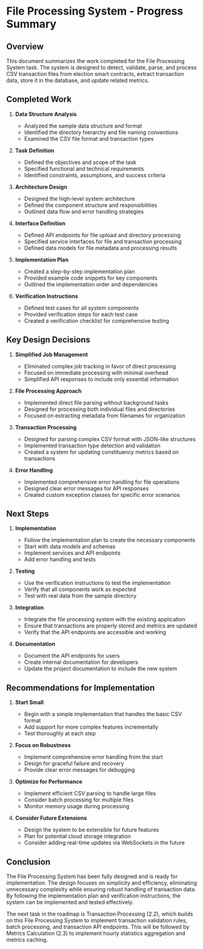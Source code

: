 # File Processing System - Progress Summary

## Overview

This document summarizes the work completed for the File Processing System task. The system is designed to detect, validate, parse, and process CSV transaction files from election smart contracts, extract transaction data, store it in the database, and update related metrics.

## Completed Work

1. **Data Structure Analysis**
   - Analyzed the sample data structure and format
   - Identified the directory hierarchy and file naming conventions
   - Examined the CSV file format and transaction types

2. **Task Definition**
   - Defined the objectives and scope of the task
   - Specified functional and technical requirements
   - Identified constraints, assumptions, and success criteria

3. **Architecture Design**
   - Designed the high-level system architecture
   - Defined the component structure and responsibilities
   - Outlined data flow and error handling strategies

4. **Interface Definition**
   - Defined API endpoints for file upload and directory processing
   - Specified service interfaces for file and transaction processing
   - Defined data models for file metadata and processing results

5. **Implementation Plan**
   - Created a step-by-step implementation plan
   - Provided example code snippets for key components
   - Outlined the implementation order and dependencies

6. **Verification Instructions**
   - Defined test cases for all system components
   - Provided verification steps for each test case
   - Created a verification checklist for comprehensive testing

## Key Design Decisions

1. **Simplified Job Management**
   - Eliminated complex job tracking in favor of direct processing
   - Focused on immediate processing with minimal overhead
   - Simplified API responses to include only essential information

2. **File Processing Approach**
   - Implemented direct file parsing without background tasks
   - Designed for processing both individual files and directories
   - Focused on extracting metadata from filenames for organization

3. **Transaction Processing**
   - Designed for parsing complex CSV format with JSON-like structures
   - Implemented transaction type detection and validation
   - Created a system for updating constituency metrics based on transactions

4. **Error Handling**
   - Implemented comprehensive error handling for file operations
   - Designed clear error messages for API responses
   - Created custom exception classes for specific error scenarios

## Next Steps

1. **Implementation**
   - Follow the implementation plan to create the necessary components
   - Start with data models and schemas
   - Implement services and API endpoints
   - Add error handling and tests

2. **Testing**
   - Use the verification instructions to test the implementation
   - Verify that all components work as expected
   - Test with real data from the sample directory

3. **Integration**
   - Integrate the file processing system with the existing application
   - Ensure that transactions are properly stored and metrics are updated
   - Verify that the API endpoints are accessible and working

4. **Documentation**
   - Document the API endpoints for users
   - Create internal documentation for developers
   - Update the project documentation to include the new system

## Recommendations for Implementation

1. **Start Small**
   - Begin with a simple implementation that handles the basic CSV format
   - Add support for more complex features incrementally
   - Test thoroughly at each step

2. **Focus on Robustness**
   - Implement comprehensive error handling from the start
   - Design for graceful failure and recovery
   - Provide clear error messages for debugging

3. **Optimize for Performance**
   - Implement efficient CSV parsing to handle large files
   - Consider batch processing for multiple files
   - Monitor memory usage during processing

4. **Consider Future Extensions**
   - Design the system to be extensible for future features
   - Plan for potential cloud storage integration
   - Consider adding real-time updates via WebSockets in the future

## Conclusion

The File Processing System has been fully designed and is ready for implementation. The design focuses on simplicity and efficiency, eliminating unnecessary complexity while ensuring robust handling of transaction data. By following the implementation plan and verification instructions, the system can be implemented and tested effectively.

The next task in the roadmap is Transaction Processing (2.2), which builds on this File Processing System to implement transaction validation rules, batch processing, and transaction API endpoints. This will be followed by Metrics Calculation (2.3) to implement hourly statistics aggregation and metrics caching.